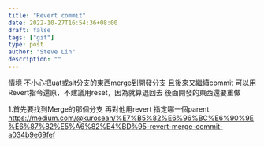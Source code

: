 ```yaml
---
title: "Revert commit"
date: 2022-10-27T16:54:36+08:00
draft: false
tags: ["git"]
type: post
author: "Steve Lin"
description: ""
---
```


情境
不小心把uat或sit分支的東西merge到開發分支
且後來又繼續commit
可以用Revert指令還原，不建議用reset，因為就算退回去
後面開發的東西還要重做

1.首先要找到Merge的那個分支
再對他用revert 指定哪一個parent
https://medium.com/@kurosean/%E7%B5%82%E6%96%BC%E6%90%9E%E6%87%82%E5%A6%82%E4%BD%95-revert-merge-commit-a034b9e69fef
